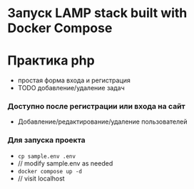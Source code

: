 # Запуск LAMP stack built with Docker Compose

# Практика php

-   простая форма входа и регистрация
-   TODO добавление/удаление задач

### Доступно после регистрации или входа на сайт

-   Добавление/редактирование/удаление пользователей

###

###

###

### Для запуска проекта

-   `cp sample.env .env`
-   // modify sample.env as needed
-   `docker compose up -d`
-   // visit localhost

